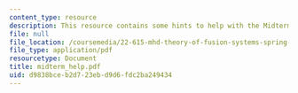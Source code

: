 ```yaml
---
content_type: resource
description: This resource contains some hints to help with the Midterm Exam.
file: null
file_location: /coursemedia/22-615-mhd-theory-of-fusion-systems-spring-2007/d9838bceb2d723ebd9d6fdc2ba249434_midterm_help.pdf
file_type: application/pdf
resourcetype: Document
title: midterm_help.pdf
uid: d9838bce-b2d7-23eb-d9d6-fdc2ba249434
---
```

